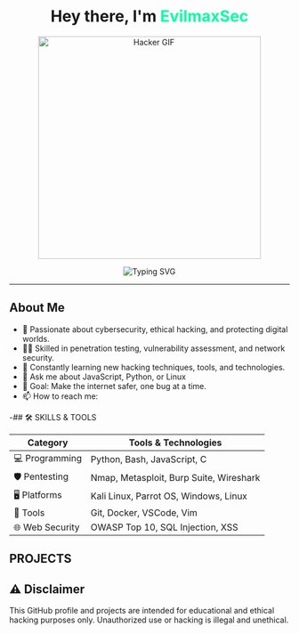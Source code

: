 <h1 align="center">Hey there, I'm <span style="color:#00ff9f">EvilmaxSec</span> </h1>
<p align="center">
  <img src="https://giphy.com/gifs/cc0studios-mfer-normal-vibe-coding-H03PuVdwREB21ANkLX.gif" alt="Hacker GIF" width="400" />
</p>

<p align="center">
  <img src="https://readme-typing-svg.herokuapp.com?font=Fira+Code&duration=3000&pause=1000&color=00FF9F&center=true&vCenter=true&width=435&lines=Ethical+Hacker+%F0%9F%94%91;Cybersecurity+Enthusiast+%F0%9F%92%BB;Tech+Explorer+%F0%9F%9A%80;Coder+by+Day+%F0%9F%95%B5%EF%B8%8F;Pentester+by+Night+%F0%9F%94%AB" alt="Typing SVG" />
</p>

---
## About Me
- 🔐 Passionate about cybersecurity, ethical hacking, and protecting digital worlds.
- 🕵️‍♂️ Skilled in penetration testing, vulnerability assessment, and network security.
- 🌱 Constantly learning new hacking techniques, tools, and technologies.
- 💬 Ask me about JavaScript, Python, or Linux
- 🎯 Goal: Make the internet safer, one bug at a time.
- 📫 How to reach me:

-## 🛠️ SKILLS & TOOLS

| Category          | Tools & Technologies                     |
|-------------------|-----------------------------------------|
| 💻 Programming    | Python, Bash, JavaScript, C             |
| 🛡️ Pentesting     | Nmap, Metasploit, Burp Suite, Wireshark |
| 🖥️ Platforms      | Kali Linux, Parrot OS, Windows, Linux   |
| 🔧 Tools          | Git, Docker, VSCode, Vim                 |
| 🌐 Web Security   | OWASP Top 10, SQL Injection, XSS        |

## PROJECTS



## ⚠️ Disclaimer

This GitHub profile and projects are intended for educational and ethical hacking purposes only. Unauthorized use or hacking is illegal and unethical.
